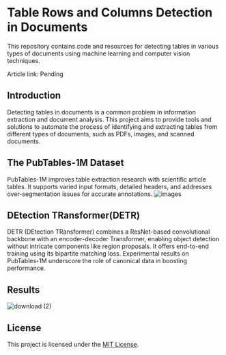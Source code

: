# Table Rows and Columns Detection in Documents

This repository contains code and resources for detecting tables in various types of documents using machine learning and computer vision techniques.

Article link: Pending

## Introduction

Detecting tables in documents is a common problem in information extraction and document analysis. This project aims to provide tools and solutions to automate the process of identifying and extracting tables from different types of documents, such as PDFs, images, and scanned documents.

## The PubTables-1M Dataset
PubTables-1M improves table extraction research with scientific article tables. It supports varied input formats, detailed headers, and addresses over-segmentation issues for accurate annotations.
![images](https://github.com/inuwamobarak/detecting-tables-in-documents/assets/65142149/e2e25965-3bb5-49f1-9531-273402006163)

## DEtection TRansformer(DETR)
DETR (DEtection TRansformer) combines a ResNet-based convolutional backbone with an encoder-decoder Transformer, enabling object detection without intricate components like region proposals. It offers end-to-end training using its bipartite matching loss. Experimental results on PubTables-1M underscore the role of canonical data in boosting performance.

## Results
![download (2)](https://github.com/inuwamobarak/detecting-tables-in-documents/assets/65142149/2593eccf-e020-49f6-9ce4-729e6c1974f3)

## License

This project is licensed under the [MIT License](LICENSE).
